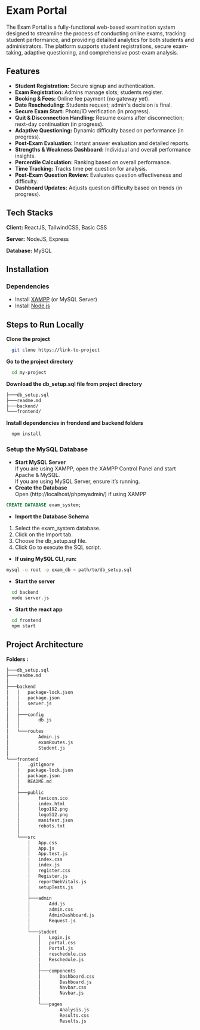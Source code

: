 <h1>Exam Portal</h1>

The Exam Portal is a fully-functional web-based examination system designed to streamline the process of conducting online exams, tracking student performance, and providing detailed analytics for both students and administrators. The platform supports student registrations, secure exam-taking, adaptive questioning, and comprehensive post-exam analysis.

## Features  

- **Student Registration:** Secure signup and authentication.  
- **Exam Registration:** Admins manage slots; students register.  
- **Booking & Fees:** Online fee payment (no gateway yet).  
- **Date Rescheduling:** Students request; admin's decision is final.  
- **Secure Exam Start:** Photo/ID verification (in progress).  
- **Quit & Disconnection Handling:** Resume exams after disconnection; next-day continuation (in progress).  
- **Adaptive Questioning:** Dynamic difficulty based on performance (in progress).  
- **Post-Exam Evaluation:** Instant answer evaluation and detailed reports.  
- **Strengths & Weakness Dashboard:** Individual and overall performance insights.  
- **Percentile Calculation:** Ranking based on overall performance.  
- **Time Tracking:** Tracks time per question for analysis.  
- **Post-Exam Question Review:** Evaluates question effectiveness and difficulty.  
- **Dashboard Updates:** Adjusts question difficulty based on trends (in progress).


## Tech Stacks

**Client:** ReactJS, TailwindCSS, Basic CSS

**Server:** NodeJS, Express

**Database:** MySQL


## Installation

### Dependencies
- Install [XAMPP](https://www.apachefriends.org/index.html) (or MySQL Server)
- Install [Node.js](https://nodejs.org/)


## Steps to Run Locally

**Clone the project**

```bash
  git clone https://link-to-project
```

**Go to the project directory**

```bash
  cd my-project
```
**Download the db_setup.sql file from project directory**
```bash
├───db_setup.sql
├───readme.md
├───backend/
└───frontend/
```

**Install dependencies in frondend and backend folders**

```bash
  npm install
```
### Setup the MySQL Database
- **Start MySQL Server** <br>
If you are using XAMPP, open the XAMPP Control Panel and start Apache & MySQL. <br>
If you are using MySQL Server, ensure it’s running.
- **Create the Database**  <br>
Open (http://localhost/phpmyadmin/) if using XAMPP
```sql
CREATE DATABASE exam_system;
```
- **Import the Database Schema**
1)  Select the exam_system database.
2)  Click on the Import tab.
3)  Choose the db_setup.sql file.
4)  Click Go to execute the SQL script.

- **If using MySQL CLI, run:**
```sh
mysql -u root -p exam_db < path/to/db_setup.sql
```
- **Start the server**

```bash
  cd backend
  node server.js
```
- **Start the react app**

```bash
  cd frontend
  npm start
```

## Project Architecture

**Folders :**
```bash
├───db_setup.sql
├───readme.md
│
├───backend
│   │   package-lock.json
│   │   package.json
│   │   server.js
│   │
│   ├───config
│   │       db.js
│   │
│   └───routes
│           Admin.js
│           examRoutes.js
│           Student.js
│
└───frontend
    │   .gitignore
    │   package-lock.json
    │   package.json
    │   README.md
    │
    ├───public
    │       favicon.ico
    │       index.html
    │       logo192.png
    │       logo512.png
    │       manifest.json
    │       robots.txt
    │
    └───src
        │   App.css
        │   App.js
        │   App.test.js
        │   index.css
        │   index.js
        │   register.css
        │   Register.js
        │   reportWebVitals.js
        │   setupTests.js
        │
        ├───admin
        │       Add.js
        │       admin.css
        │       AdminDashboard.js
        │       Request.js
        │       
        └───student
            │   Login.js
            │   portal.css
            │   Portal.js
            │   reschedule.css
            │   Reschedule.js
            │
            ├───components
            │       Dashboard.css
            │       Dashboard.js
            │       Navbar.css
            │       Navbar.js
            │
            └───pages
                    Analysis.js
                    Results.css
                    Results.js
``` 